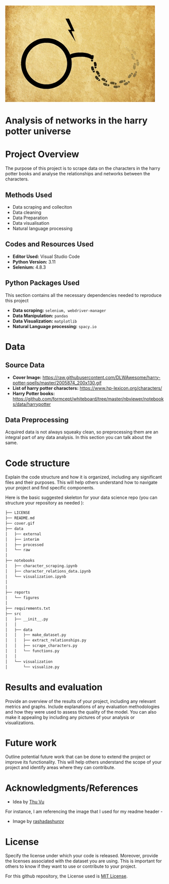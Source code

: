 ![img](https://github.com/msherrif04/harry_potter_network/blob/web_scraping/cover.gif)

# Analysis of networks in the harry potter universe

# Project Overview
The purpose of this project is to scrape data on the characters in the harry potter books and analyse the relationships and networks between the characters. 

## Methods Used
* Data scraping and colleciton
* Data cleaning
* Data Preparation
* Data visualisation
* Natural language processing

## Codes and Resources Used
- **Editor Used:**  Visual Studio Code
- **Python Version:** 3.11
- **Selenium:** 4.8.3

## Python Packages Used
This section contains all the necessary dependencies needed to reproduce this project

- **Data scraping:** `selenium, webdriver-manager`
- **Data Manipulation:** `pandas`
- **Data Visualization:** `matplotlib`
- **Natural Language processing:** `spacy.io`


# Data

## Source Data
- **Cover Image:** https://raw.githubusercontent.com/DLWAwesome/harry-potter-spells/master/2005874_200x130.gif
- **List of harry potter characters:** https://www.hp-lexicon.org/characters/
- **Harry Potter books:** https://github.com/formcept/whiteboard/tree/master/nbviewer/notebooks/data/harrypotter

## Data Preprocessing
Acquired data is not always squeaky clean, so preprocessing them are an integral part of any data analysis. In this section you can talk about the same.

# Code structure
Explain the code structure and how it is organized, including any significant files and their purposes. This will help others understand how to navigate your project and find specific components. 

Here is the basic suggested skeleton for your data science repo (you can structure your repository as needed ):

```bash
├── LICENSE
├── README.md    
├── cover.gif  
├── data
│   ├── external       
│   ├── interim       
│   ├── processed      
│   └── raw                    
│
├── notebooks    
│   ├── character_scraping.ipynb    
│   ├── character_relations_data.ipynb    
│   └── visualization.ipynb                    
│
│
├── reports            
│   └── figures      
│
├── requirements.txt  
├── src                
│   ├── __init__.py    
│   │
│   ├── data           
│   │   ├── make_dataset.py
│   │   ├── extract_relationships.py  
│   │   ├── scrape_characters.py
│   │   └── functions.py
│   │
│   └── visualization  
│       └── visualize.py
```

# Results and evaluation
Provide an overview of the results of your project, including any relevant metrics and graphs. Include explanations of any evaluation methodologies and how they were used to assess the quality of the model. You can also make it appealing by including any pictures of your analysis or visualizations.

# Future work
Outline potential future work that can be done to extend the project or improve its functionality. This will help others understand the scope of your project and identify areas where they can contribute.

# Acknowledgments/References
* Idea by [Thu Vu](https://github.com/thu-vu92/the_witcher_network)


For instance, I am referencing the image that I used for my readme header - 
- Image by [rashadashurov](https://www.vectorstock.com/royalty-free-vector/data-science-cartoon-template-with-flat-elements-vector-27984292)

# License
Specify the license under which your code is released. Moreover, provide the licenses associated with the dataset you are using. This is important for others to know if they want to use or contribute to your project. 

For this github repository, the License used is [MIT License](https://opensource.org/license/mit/).